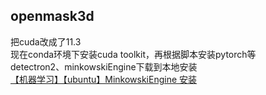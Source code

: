 ## openmask3d
把cuda改成了11.3   
现在conda环境下安装cuda toolkit，再根据脚本安装pytorch等  
detectron2、minkowskiEngine下载到本地安装   
<a href = "https://blog.csdn.net/weixin_43693967/article/details/123722994">【机器学习】【ubuntu】MinkowskiEngine 安装</a>  